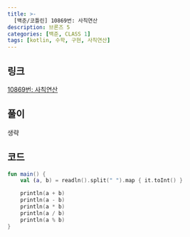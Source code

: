 ```yaml
---
title: >-
  [백준/코틀린] 10869번: 사칙연산
description: 브론즈 5
categories: [백준, CLASS 1]
tags: [kotlin, 수학, 구현, 사칙연산]
---
```


## 링크
[10869번: 사칙연산](https://www.acmicpc.net/problem/10869)

## 풀이
생략

## 코드
```kotlin
fun main() {
    val (a, b) = readln().split(" ").map { it.toInt() }

    println(a + b)
    println(a - b)
    println(a * b)
    println(a / b)
    println(a % b)
}

```
